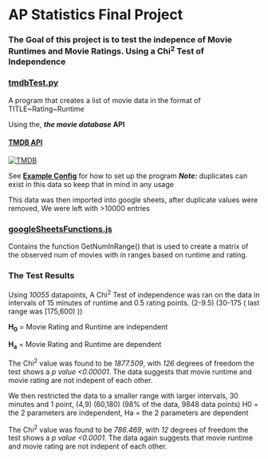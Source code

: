 # AP Statistics Final Project

### The Goal of this project is to test the indepence of Movie Runtimes and Movie Ratings. Using a Chi<sup>2</sup> Test of Independence

### [**tmdbTest.py**](tmdbTest.py)

A program that creates a list of movie data in the format of TITLE\~Rating\~Runtime

Using the, **_the movie database_ API** 

#### [TMDB API]([https://www.themoviedb.org/](https://developers.themoviedb.org/3/getting-started/introduction)) 
[![TMDB](https://www.themoviedb.org/assets/2/v4/logos/v2/blue_short-8e7b30f73a4020692ccca9c88bafe5dcb6f8a62a4c6bc55cd9ba82bb2cd95f6c.svg)](https://www.themoviedb.org/) 

See [**Example Config**](example_config.py) for how to set up the program
**_Note:_** duplicates can exist in this data so keep that in mind in any usage


This data was then imported into google sheets, after duplicate values were removed, We were left with >10000 entries


### [**googleSheetsFunctions.js**](googleSheetsFunctions.js)

Contains the function GetNumInRange() that is used to create a matrix of the observed num of movies with in ranges based on runtime and rating.


### The Test Results

Using _10055_ datapoints, A Chi<sup>2</sup> Test of independence was ran on the data in intervals of 15 minutes of runtime and 0.5 rating points. (2-9.5) (30-175 ( last range was [175,600) ))

**H<sub>0</sub>** = Movie Rating and Runtime are independent

**H<sub>a</sub>** = Movie Rating and Runtime are dependent

The Chi<sup>2</sup> value was found to be _1877.509_, with _126_ degrees of freedom the test shows a _p value <0.00001_.
The data suggests that movie runtime and movie rating are not indepent of each other.

We then restricted the data to a smaller range with larger intervals, 30 minutes and 1 point, (4,9) (60,180) (98% of the data, 9848 data points)
H0 = the 2 parameters are independent, Ha = the 2 parameters are dependent

The Chi<sup>2</sup> value was found to be _786.469_, with _12_ degrees of freedom the test shows a _p value <0.0001_.
The data again suggests that movie runtime and movie rating are not indepent of each other.
